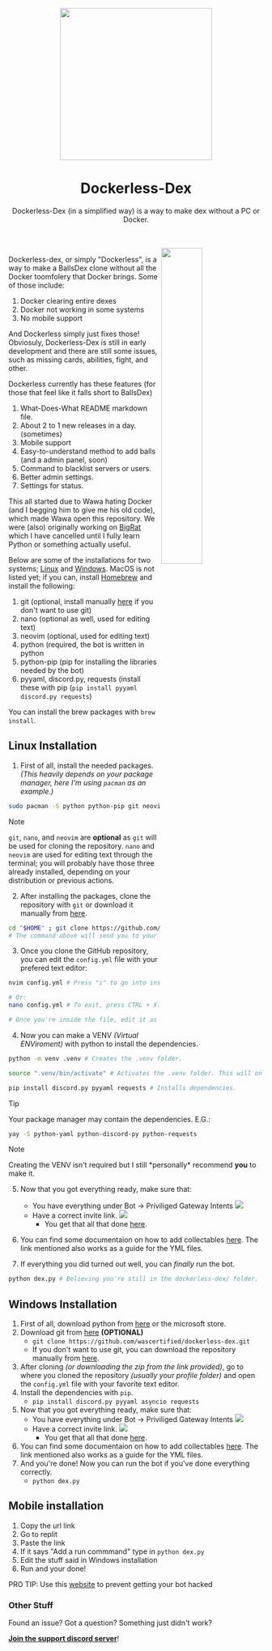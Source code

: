 
<p align="center"><img src="https://cdn.discordapp.com/icons/1201886084603322448/686b104a254e982bd579ec98f5c7db3d.png?size=1024" width="300px"></p>
<h1 align="center">Dockerless-Dex</h1> <p
align="center">Dockerless-Dex (in a simplified way) is a way to make dex without a PC or Docker.</p><br><br>

<img src="https://cdn.discordapp.com/icons/1201886084603322448/686b104a254e982bd579ec98f5c7db3d.png?size=1024" width="40%" align="right">

Dockerless-dex, or simply "Dockerless", is a way to make a BallsDex clone without all the Docker toomfolery that Docker brings. 
Some of those include: 

1. Docker clearing entire dexes
2. Docker not working in some systems
3. No mobile support

And Dockerless simply just fixes those! Obviosuly, Dockerless-Dex is still in early development and there are still some issues, such as missing cards, abilities, fight, and other.

Dockerless currently has these features (for those that feel like it falls short to BallsDex)

1. What-Does-What README markdown file.
2. About 2 to 1 new releases in a day. (sometimes)
3. Mobile support
4. Easy-to-understand method to add balls (and a admin panel, soon)
5. Command to blacklist servers or users.
6. Better admin settings.
7. Settings for status.

This all started due to Wawa hating Docker (and I begging him to give me his old code), which made Wawa open this repository. We were (also) originally working on [BigRat](https://github.com/soswav/bigrat) which I have cancelled until I fully learn Python or something actually useful.

Below are some of the installations for two systems; [Linux](#linux-installation) and [Windows](#windows-installation). MacOS is not listed yet; if you can, install [Homebrew](https://brew.sh) and install the following:
1. git (optional, install manually [here](https://github.com/wascertified/dockerless-dex/releases) if you don't want to use git)
2. nano (optional as well, used for editing text)
3. neovim (optional, used for editing text)
4. python (required, the bot is written in python
5. python-pip (pip for installing the libraries needed by the bot)
6. pyyaml, discord.py, requests (install these with pip (`pip install pyyaml discord.py requests`)

You can install the brew packages with `brew install`.
## Linux Installation
1. First of all, install the needed packages. *(This heavily depends on your package manager, here I'm using `pacman` as an example.)*
```sh
sudo pacman -S python python-pip git neovim nano
```
>[!NOTE]
>`git`, `nano`, and `neovim` are __optional__ as `git` will be used for cloning the repository. `nano` and `neovim` are used for editing text through the terminal; you will probably have those three already installed, depending on your distribution or previous actions.

2. After installing the packages, clone the repository with `git` or download it manually from [here](https://github.com/wascertified/dockerless-dex/releases).
```sh
cd "$HOME" ; git clone https://github.com/wascertified/dockerless-dex ; cd "$HOME/dockerless-dex"
# The command above will send you to your home directory then clone the GitHub repository then send you inside the folder. The ";" will run the command once the previous one finishes.
```
3. Once you clone the GitHub repository, you can edit the `config.yml` file with your prefered text editor:
```sh
nvim config.yml # Press "i" to go into instert mode, to exit press ESC to exit insert mode; write ":wq" to exit. (write, quit)

# Or:
nano config.yml # To exit, press CTRL + X.

# Once you're inside the file, edit it as it is required for your bot to turn on.
```

4. Now you can make a VENV *(Virtual ENViroment)* with python to install the dependencies.
```sh
python -m venv .venv # Creates the .venv folder.

source ".venv/bin/activate" # Activates the .venv folder. This will only work if you're using BASH. To know which one you're using, run "which $SHELL" in your terminal.

pip install discord.py pyyaml requests # Installs dependencies.
```
>[!TIP]
>Your package manager may contain the dependencies. E.G.:
>```sh
>yay -S python-yaml python-discord-py python-requests
>```

>[!NOTE]
>Creating the VENV isn't required but I still \*personally\* recommend **you** to make it.

5. Now that you got everything ready, make sure that:
   - You have everything under Bot -> Priviliged Gateway Intents ![](https://cdn.discordapp.com/attachments/1204312915432439840/1206397619564314624/image.png?ex=65dbdc56&is=65c96756&hm=e4ddfb943bde269418170012b27f139380becd18c4e32b929e7d1a023aac16d2&)
   - Have a correct invite link. ![](https://cdn.discordapp.com/attachments/1204312915432439840/1206397813412335626/image.png?ex=65dbdc84&is=65c96784&hm=6979555fce3770d1f2c4aff7aae8925a8eefee8fa63b88c5e57b42833628939e&)
     - You get that all that done [here](https://discord.com/developers).

7. You can find some documentaion on how to add collectables [here](https://github.com/wascertified/dockerless-dex/tree/main/ymls). The link mentioned also works as a guide for the YML files.

8. If everything you did turned out well, you can *finally* run the bot.

```sh
python dex.py # Believing you're still in the dockerless-dex/ folder.
```

## Windows Installation
1. First of all, download python from [here](https://www.python.org/downloads/) or the microsoft store.
2. Download git from [here](https://git-scm.com/downloads) **(OPTIONAL)**
   - `git clone https://github.com/wascertified/dockerless-dex.git`
   - If you don't want to use git, you can download the repository manually from [here](https://github.com/wascertified/dockerless-dex/releases).
3. After cloning *(or downloading the zip from the link provided)*, go to where you cloned the repository *(usually your profile folder)* and open the `config.yml` file with your favorite text editor.
4. Install the dependencies with `pip`.
   - `pip install discord.py pyyaml asyncio requests` 
5. Now that you got everything ready, make sure that:
   - You have everything under Bot -> Priviliged Gateway Intents ![](https://cdn.discordapp.com/attachments/1204312915432439840/1206397619564314624/image.png?ex=65dbdc56&is=65c96756&hm=e4ddfb943bde269418170012b27f139380becd18c4e32b929e7d1a023aac16d2&)
   - Have a correct invite link. ![](https://cdn.discordapp.com/attachments/1204312915432439840/1206397813412335626/image.png?ex=65dbdc84&is=65c96784&hm=6979555fce3770d1f2c4aff7aae8925a8eefee8fa63b88c5e57b42833628939e&)
     - You get that all that done [here](https://discord.com/developers).
6. You can find some documentaion on how to add collectables [here](https://github.com/wascertified/dockerless-dex/tree/main/ymls). The link mentioned also works as a guide for the YML files.
7. And you're done! Now you can run the bot if you've done everything correctly.
   - `python dex.py`
## Mobile installation
1. Copy the url link
2. Go to replit
3. Paste the link
4. If it says "Add a run commmand" type in `python dex.py`
5. Edit the stuff said in Windows installation
6. Run and your done!

PRO TIP: Use this [website](https://www.lastpass.com/features/password-generator#generatorTool) to prevent getting your bot hacked

### Other Stuff
Found an issue? Got a question? Something just didn't work?

**[Join the support discord server](https://discord.gg/RSdcTAn7FG)**!


